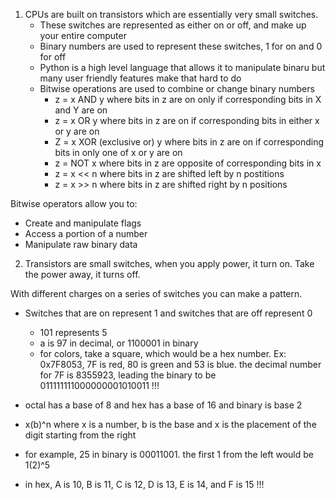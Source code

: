 1. CPUs are built on transistors which are essentially very small switches. 
   *  These switches are represented as either on or off, and make up your 
entire computer
   *   Binary numbers are used to represent these switches, 1 for on and 0 for
off
   *  Python is a high level language that allows it to manipulate binaru but 
many user friendly features make that hard to do
   *  Bitwise operations are used to combine or change binary numbers
        *   z = x AND y where bits in z are on only if corresponding bits in X  and Y are on
        *   z = x OR y where bits in z are on if corresponding bits in either x or y are on
        *   Z = x XOR (exclusive or) y where bits in z are on if corresponding bits in only one of x or y are on
        *   z = NOT x where bits in z are opposite of corresponding bits in x
        *   z = x << n where bits in z are shifted left by n postitions
        *   z = x >> n where bits in z are shifted right by n positions

Bitwise operators allow you to:

   * Create and manipulate flags
   * Access a portion of a number
   * Manipulate raw binary data

2. Transistors are small switches, when you apply power, it turn on. Take the 
power away, it turns off.

With different charges on a series of switches you can make a pattern.
   *  Switches that are on represent 1 and switches that are off represent 0
        * 101 represents 5
        * a is 97 in decimal, or 1100001 in binary
        * for colors, take a square, which would be a hex number. Ex: 0x7F8053, 7F is red, 80 is green and 53 is blue. the decimal number for 7F is 8355923, 
leading the binary to be 011111111000000001010011
!!!
   *  octal has a base of 8 and hex has a base of 16 and binary is base 2

   *  x(b)^n where x is a number, b is the base and x is the placement of the
digit starting from the right
   *  for example, 25 in binary is 00011001. the first 1 from the left would
be 1(2)^5
   * in hex, A is 10, B is 11, C is 12, D is 13, E is 14, and F is 15
!!!
